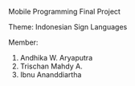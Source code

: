 Mobile Programming Final Project

Theme: Indonesian Sign Languages

Member: 
1. Andhika W. Aryaputra
2. Trischan Mahdy A.
3. Ibnu Ananddiartha
